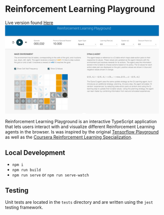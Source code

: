 # Reinforcement Learning Playground
Live version found [Here](https://alazareva.github.io/rl_playground/)
![Example](https://github.com/alazareva/rl_playground/blob/master/example.png)

Reinforcement Learning Playground is an interactive TypeScript application that
lets users interact with and visualize different Reinforcement Learning agents in 
the browser. Is was inspired by the original [Tensorflow Playground](https://playground.tensorflow.org/) as well as the [Coursera Reinforcement Learning Specialization](https://www.coursera.org/specializations/reinforcement-learning).

## Local Development

- `npm i`
- `npm run build` 
- `npm run serve` or `npm run serve-watch` 

## Testing

Unit tests are located in the `tests` directory and are written using the `jest` testing framework.